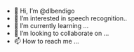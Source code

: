- 👋 Hi, I’m @dlbendigo
- 👀 I’m interested in speech recognition..
- 🌱 I’m currently learning ...
- 💞️ I’m looking to collaborate on ...
- 📫 How to reach me ...

<!---
dlbendigo/dlbendigo is a ✨ special ✨ repository because its `README.md` (this file) appears on your GitHub profile.
You can click the Preview link to take a look at your changes.
--->
